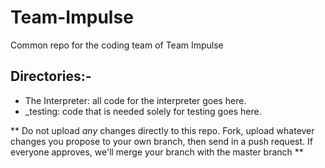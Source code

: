 # Team-Impulse
Common repo for the coding team of Team Impulse

## Directories:-
  - The Interpreter: all code for the interpreter goes here.
  - \_testing: code that is needed solely for testing goes here.
  
** Do not upload _any_ changes directly to this repo. Fork, upload whatever changes you propose to your own branch, then send in a push request. If everyone approves, we'll merge your branch with the master branch **  
